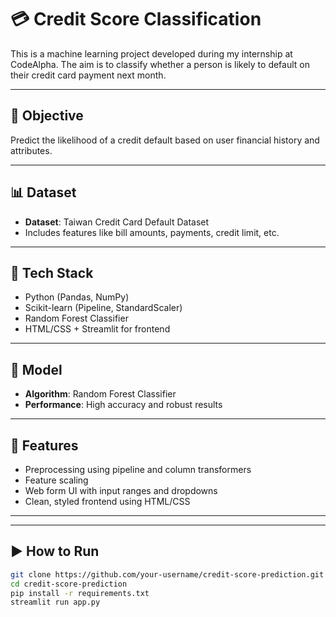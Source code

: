 # 💳 Credit Score Classification

This is a machine learning project developed during my internship at CodeAlpha. The aim is to classify whether a person is likely to default on their credit card payment next month.

---

## 📌 Objective
Predict the likelihood of a credit default based on user financial history and attributes.

---

## 📊 Dataset
- **Dataset**: Taiwan Credit Card Default Dataset
- Includes features like bill amounts, payments, credit limit, etc.

---

## 🧰 Tech Stack
- Python (Pandas, NumPy)
- Scikit-learn (Pipeline, StandardScaler)
- Random Forest Classifier
- HTML/CSS + Streamlit for frontend

---

## 🧠 Model
- **Algorithm**: Random Forest Classifier
- **Performance**: High accuracy and robust results

---

## 🚀 Features
- Preprocessing using pipeline and column transformers
- Feature scaling
- Web form UI with input ranges and dropdowns
- Clean, styled frontend using HTML/CSS

---


---

## ▶️ How to Run

```bash
git clone https://github.com/your-username/credit-score-prediction.git
cd credit-score-prediction
pip install -r requirements.txt
streamlit run app.py
